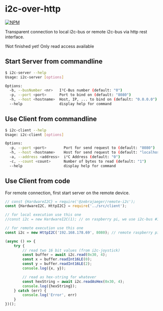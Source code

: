 # i2c-over-http

[![NPM](https://nodei.co/npm/@zebrajaeger/remote-i2c.png?compact=true)](https://npmjs.org/package/@zebrajaeger/remote-i2c)

Transparent connection to local i2c-bus or remote i2c-bus via http rest interface.

!Not finished yet! Only read access available

## Start Server from commandline

```bash
$ i2c-server --help
Usage: i2c-server [options]

Options:
  -b, --busNumber <nr>   I²C-Bus number (default: "0")
  -p, --port <port>      Port to bind on (default: "8080")
  -h, --host <hostname>  Host, IP, ... to bind on (default: "0.0.0.0")
  --help                 display help for command 
```

## Use Client from commandline

```bash
$ i2c-client --help
Usage: i2c-client [options]

Options:
  -p, --port <port>        Port for send request to (default: "8080")
  -h, --host <hostname>    Host for send request to (default: "localhost")
  -a, --address <address>  i²C Address (default: "0")
  -c, --count <count>      Number of bytes to read (default: "1")
  --help                   display help for command
```

## Use Client from code

For remote connection, first start server on the remote device.

```javascript
// const {HardwareI2C} = require('@zebrajaeger/remote-i2c');
const {HardwareI2C, HttpI2C} = require('../src/client');

// for local execution use this one
//const i2c = new HardwareI2C(1); // on raspberry pi, we use i2c-bus #1

// for remote execution use this one
const i2c = new HttpI2C('192.168.178.69', 8080); // remote raspberry pi

(async () => {
    try {
        // read two 16 bit values (from i2c-joystick)
        const buffer = await i2c.read(0x30, 4);
        const x = buffer.readInt16LE(0);
        const y = buffer.readInt16LE(2);
        console.log({x, y});

        // read as hex-string for whatever
        const hexString = await i2c.readAsHex(0x30, 4);
        console.log({hexString});
    } catch (err) {
        console.log('Error', err)
    }
})();
```
